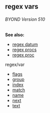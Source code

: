 ## regex vars 
###### BYOND Version 510
**See also:**
*   [regex datum](/regex)
*   [regex procs](/regex/proc)
*   [regex proc](/proc/regex)
<!-- -->
regex/var
*   [flags](/regex/var/flags)
*   [group](/regex/var/group)
*   [index](/regex/var/index)
*   [match](/regex/var/match)
*   [name](/regex/var/name)
*   [next](/regex/var/next)
*   [text](/regex/var/text)